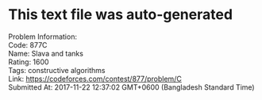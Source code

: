# This text file was auto-generated  
  
Problem Information:  
Code: 877C  
Name: Slava and tanks  
Rating: 1600  
Tags: constructive algorithms  
Link: https://codeforces.com/contest/877/problem/C  
Submitted At: 2017-11-22 12:37:02 GMT+0600 (Bangladesh Standard Time)  
